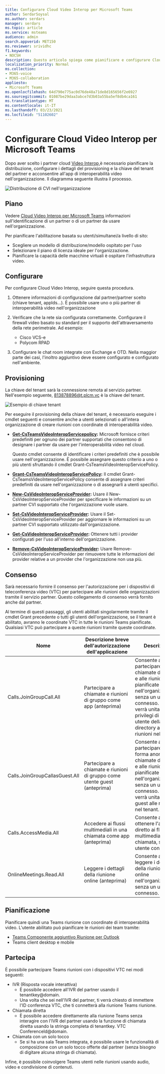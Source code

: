 ```yaml
---
title: Configurare Cloud Video Interop per Microsoft Teams
author: SerdarSoysal
ms.author: serdars
manager: serdars
ms.topic: article
ms.service: msteams
audience: admin
search.appverid: MET150
ms.reviewer: srividhc
f1.keywords:
- NOCSH
description: Questo articolo spiega come pianificare e configurare Cloud Video Interop per gli utenti dell'organizzazione.
localization_priority: Normal
ms.collection:
- M365-voice
- M365-collaboration
appliesto:
- Microsoft Teams
ms.openlocfilehash: 64d790e775ac0d76de48a71de8d165656f2e6927
ms.sourcegitcommit: 01087be29daa3abce7d3b03a55ba5ef8db4ca161
ms.translationtype: MT
ms.contentlocale: it-IT
ms.lasthandoff: 03/23/2021
ms.locfileid: "51102602"
---
```

# <a name="set-up-cloud-video-interop-for-microsoft-teams"></a>Configurare Cloud Video Interop per Microsoft Teams

Dopo aver scelto i partner cloud [Video Interop,](cloud-video-interop.md)è necessario pianificare la distribuzione, configurare i dettagli del provisioning e la chiave del tenant del partner e acconsentire all'app di interoperabilità video nell'organizzazione. Il diagramma seguente illustra il processo. 

![Distribuzione di CVI nell'organizzazione](media/deploying-cvi.png)

## <a name="plan"></a>Piano

Vedere [Cloud Video Interop per Microsoft Teams](cloud-video-interop.md) informazioni sull'identificazione di un partner o di un partner da usare nell'organizzazione. 

Per pianificare l'abilitazione basata su utenti/simultanei/a livello di sito: 

- Scegliere un modello di distribuzione/modello ospitato per l'uso
- Selezionare il piano di licenza ideale per l'organizzazione. 
- Pianificare la capacità delle macchine virtuali è ospitare l'infrastruttura video.

## <a name="configure"></a>Configurare 

Per configurare Cloud Video Interop, seguire questa procedura. 

1. Ottenere informazioni di configurazione dal partner/partner scelto (chiave tenant, appIds...). È possibile usare uno o più partner di interoperabilità video nell'organizzazione 

2. Verificare che la rete sia configurata correttamente. Configurare il firewall video basato su standard per il supporto dell'attraversamento della rete perimetrale. Ad esempio: 
    - Cisco VCS-e                  
    - Polycom RPAD

3. Configurare le chat room integrate con Exchange e OTD. Nella maggior parte dei casi, l'inoltro aggiuntivo deve essere configurato e configurato nell'ambiente.


## <a name="provision"></a>Provisioning
 
La chiave del tenant sarà la connessione remota al servizio partner. Nell'esempio seguente, 813878896@t.plcm.vc è la chiave del tenant. 

![Esempio di chiave tenant](media/tenant-key-example.png) 

Per eseguire il provisioning della chiave del tenant, è necessario eseguire i cmdlet seguenti e consentire anche a utenti selezionati o all'intera organizzazione di creare riunioni con coordinate di interoperabilità video.

 
- **[Get-CsTeamsVideoInteropServicepolicy](/powershell/module/skype/get-csteamsvideointeropservicepolicy):** Microsoft fornisce criteri predefiniti per ognuno dei partner supportati che consentono di designare i partner da usare per l'interoperabilità video nel cloud.

    Questo cmdlet consente di identificare i criteri predefiniti che è possibile usare nell'organizzazione. È possibile assegnare questo criterio a uno o più utenti sfruttando il cmdlet Grant-CsTeamsVideoInteropServicePolicy.
 
- **[Grant-CsTeamsVideoInteropServicePolicy](/powershell/module/skype/grant-csteamsvideointeropservicepolicy):** Il cmdlet Grant-CsTeamsVideoInteropServicePolicy consente di assegnare criteri predefiniti da usare nell'organizzazione o di assegnarli a utenti specifici.
 
- **[New-CsVideoInteropServiceProvider](/powershell/module/skype/new-csvideointeropserviceprovider):** Usare il New-CsVideoInteropServiceProvider per specificare le informazioni su un partner CVI supportato che l'organizzazione vuole usare.
 
- **[Set-CsVideoInteropServiceProvider](/powershell/module/skype/set-csvideointeropserviceprovider):** Usare il Set-CsVideoInteropServiceProvider per aggiornare le informazioni su un partner CVI supportato utilizzato dall'organizzazione.
 
- **[Get-CsVideoInteropServiceProvider](/powershell/module/skype/get-csvideointeropserviceprovider):** Ottenere tutti i provider configurati per l'uso all'interno dell'organizzazione.
 
- **[Remove-CsVideoInteropServiceProvider](/powershell/module/skype/remove-csvideointeropserviceprovider):** Usare Remove-CsVideoInteropServiceProvider per rimuovere tutte le informazioni del provider relative a un provider che l'organizzazione non usa più.  
 
## <a name="consent"></a>Consenso

Sarà necessario fornire il consenso per l'autorizzazione per i dispositivi di teleconferenza video (VTC) per partecipare alle riunioni delle organizzazioni tramite il servizio partner. Questo collegamento di consenso verrà fornito anche dal partner.  
 
Al termine di questi passaggi, gli utenti abilitati singolarmente tramite il cmdlet Grant precedente o tutti gli utenti dell'organizzazione, se il tenant è abilitato, avranno le coordinate VTC in tutte le riunioni Teams pianificate. Qualsiasi VTC può partecipare a queste riunioni tramite queste coordinate.


|Nome|Descrizione breve dell'autorizzazione dell'applicazione| Descrizione|
|--|--|---|
|Calls.JoinGroupCall.All|Partecipare a chiamate e riunioni di gruppo come app (anteprima)|Consente all'app di partecipare alle chiamate di gruppo e alle riunioni pianificate nell'organizzazione, senza un utente connesso.  L'app verrà unita con i privilegi di un utente della directory alle riunioni nel tenant.|
|Calls.JoinGroupCallasGuest.All|Partecipare a chiamate e riunioni di gruppo come utente guest (anteprima)|Consente all'app di partecipare in forma anonima alle chiamate di gruppo e alle riunioni pianificate nell'organizzazione, senza un utente connesso.  L'app verrà unita come guest alle riunioni nel tenant.|
|Calls.AccessMedia.All|Accedere ai flussi multimediali in una chiamata come app (anteprima)|Consente all'app di ottenere l'accesso diretto ai flussi multimediali in una chiamata, senza un utente connesso.|
|OnlineMeetings.Read.All|Leggere i dettagli della riunione online (anteprima)|Consente all'app di leggere i dettagli della riunione online nell'organizzazione, senza un utente connesso.|

## <a name="schedule"></a>Pianificazione

Pianificare quindi una Teams riunione con coordinate di interoperabilità video. L'utente abilitato può pianificare le riunioni dei team tramite:
- [Teams Componente aggiuntivo Riunione per Outlook](teams-add-in-for-outlook.md)
- Teams client desktop e mobile


## <a name="join"></a>Partecipa

È possibile partecipare Teams riunioni con i dispositivi VTC nei modi seguenti:
 
- IVR (Risposta vocale interattiva)
    - È possibile accedere all'IVR del partner usando il tenantkey@domain. 
    - Una volta che sei nell'IVR del partner, ti verrà chiesto di immettere l'ID conferenza VTC, che ti connetterà alla riunione Teams riunione.
- Chiamata diretta
    - È possibile accedere direttamente alla riunione Teams senza interagire con l'IVR del partner usando la funzione di chiamata diretta usando la stringa completa di tenantkey. VTC ConferenceId@domain.
- Chiamata con un solo tocco
    - Se si ha una sala Teams integrata, è possibile usare le funzionalità di composizione con un solo tocco offerte dal partner (senza bisogno di digitare alcuna stringa di chiamata).

Infine, è possibile coinvolgere Teams utenti nelle riunioni usando audio, video e condivisione di contenuti.